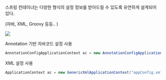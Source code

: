 스프링 컨테이너는 다양한 형식의 설정 정보를 받아드릴 수 있도록 유연하게 설계되어 있다.

(자바, XML, Groovy 등등.. )

![](https://www.notion.so/image/https%3A%2F%2Fs3-us-west-2.amazonaws.com%2Fsecure.notion-static.com%2Faa97ceeb-74c3-4609-98be-27775b1940ba%2FUntitled.png?table=block&id=652eae0a-d7e5-4cd8-847d-3342bf2be65a&spaceId=ff6a514b-b258-41a8-b9af-c6ca55789a5a&width=2000&userId=f82d3d2f-968d-478f-a6d7-20d09d73ce71&cache=v2)

Annotation 기반 자바코드 설정 사용

```java
AnnotationConfigApplicationContext ac = new AnnotationConfigApplicationContext(AppConfig.class)
```

XML 설정  사용

```java
ApplicationContext ac = new GenericXmlApplicationContext("appConfig.xml");
```
